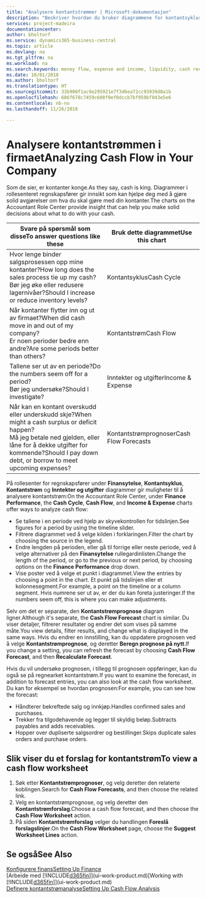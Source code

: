 ```yaml
---
title: "Analysere kontantstrømmer | Microsoft-dokumentasjon"
description: "Beskriver hvordan du bruker diagrammene for kontantsyklus, inntekter og utgifter, kontantstrøm og kontantstrømprognose til å analysere tidligere og fremtidige pengestrømmer inn og ut av firmaet."
services: project-madeira
documentationcenter: 
author: bholtorf
ms.service: dynamics365-business-central
ms.topic: article
ms.devlang: na
ms.tgt_pltfrm: na
ms.workload: na
ms.search.keywords: money flow, expense and income, liquidity, cash receipts minus cash payments, Cartera
ms.date: 10/01/2018
ms.author: bholtorf
ms.translationtype: HT
ms.sourcegitcommit: 33b900f1ac9e295921e7f3d6ea72cc93939d8a1b
ms.openlocfilehash: 686f678c7459c608f0ef0dccb7bf959bf843e5e6
ms.contentlocale: nb-no
ms.lasthandoff: 11/26/2018

---
```

# <a name="analyzing-cash-flow-in-your-company"></a><span data-ttu-id="66b40-103">Analysere kontantstrømmen i firmaet</span><span class="sxs-lookup"><span data-stu-id="66b40-103">Analyzing Cash Flow in Your Company</span></span>
<span data-ttu-id="66b40-104">Som de sier, er kontanter konge.</span><span class="sxs-lookup"><span data-stu-id="66b40-104">As they say, cash is king.</span></span> <span data-ttu-id="66b40-105">Diagrammer i rollesenteret regnskapsfører gir innsikt som kan hjelpe deg med å gjøre solid avgjørelser om hva du skal gjøre med din kontanter.</span><span class="sxs-lookup"><span data-stu-id="66b40-105">The charts on the Accountant Role Center provide insight that can help you make solid decisions about what to do with your cash.</span></span>  

| <span data-ttu-id="66b40-106">Svare på spørsmål som disse</span><span class="sxs-lookup"><span data-stu-id="66b40-106">To answer questions like these</span></span> | <span data-ttu-id="66b40-107">Bruk dette diagrammet</span><span class="sxs-lookup"><span data-stu-id="66b40-107">Use this chart</span></span> |
| --- | --- |
| <span data-ttu-id="66b40-108">Hvor lenge binder salgsprosessen opp mine kontanter?</span><span class="sxs-lookup"><span data-stu-id="66b40-108">How long does the sales process tie up my cash?</span></span></br> <span data-ttu-id="66b40-109">Bør jeg øke eller redusere lagernivåer?</span><span class="sxs-lookup"><span data-stu-id="66b40-109">Should I increase or reduce inventory levels?</span></span> |<span data-ttu-id="66b40-110">Kontantsyklus</span><span class="sxs-lookup"><span data-stu-id="66b40-110">Cash Cycle</span></span> |
| <span data-ttu-id="66b40-111">Når kontanter flytter inn og ut av firmaet?</span><span class="sxs-lookup"><span data-stu-id="66b40-111">When did cash move in and out of my company?</span></span></br> <span data-ttu-id="66b40-112">Er noen perioder bedre enn andre?</span><span class="sxs-lookup"><span data-stu-id="66b40-112">Are some periods better than others?</span></span> |<span data-ttu-id="66b40-113">Kontantstrøm</span><span class="sxs-lookup"><span data-stu-id="66b40-113">Cash Flow</span></span> |
| <span data-ttu-id="66b40-114">Tallene ser ut av en periode?</span><span class="sxs-lookup"><span data-stu-id="66b40-114">Do the numbers seem off for a period?</span></span></br> <span data-ttu-id="66b40-115">Bør jeg undersøke?</span><span class="sxs-lookup"><span data-stu-id="66b40-115">Should I investigate?</span></span> |<span data-ttu-id="66b40-116">Inntekter og utgifter</span><span class="sxs-lookup"><span data-stu-id="66b40-116">Income & Expense</span></span> |
| <span data-ttu-id="66b40-117">Når kan en kontant overskudd eller underskudd skje?</span><span class="sxs-lookup"><span data-stu-id="66b40-117">When might a cash surplus or deficit happen?</span></span></br> <span data-ttu-id="66b40-118">Må jeg betale ned gjelden, eller låne for å dekke utgifter for kommende?</span><span class="sxs-lookup"><span data-stu-id="66b40-118">Should I pay down debt, or borrow to meet upcoming expenses?</span></span> |<span data-ttu-id="66b40-119">Kontantstrømprognoser</span><span class="sxs-lookup"><span data-stu-id="66b40-119">Cash Flow Forecasts</span></span> |

<span data-ttu-id="66b40-120">På rollesenter for regnskapsfører under **Finansytelse**, **Kontantsyklus**, **Kontantstrøm** og **Inntekter og utgifter** diagrammer gir muligheter til å analysere kontantstrøm:</span><span class="sxs-lookup"><span data-stu-id="66b40-120">On the Accountant Role Center, under **Finance Performance**, the **Cash Cycle**, **Cash Flow**, and **Income & Expense** charts offer ways to analyze cash flow:</span></span>  

* <span data-ttu-id="66b40-121">Se tallene i en periode ved hjelp av skyvekontrollen for tidslinjen.</span><span class="sxs-lookup"><span data-stu-id="66b40-121">See figures for a period by using the timeline slider.</span></span>  
* <span data-ttu-id="66b40-122">Filtrere diagrammet ved å velge kilden i forklaringen.</span><span class="sxs-lookup"><span data-stu-id="66b40-122">Filter the chart by choosing the source in the legend.</span></span>  
* <span data-ttu-id="66b40-123">Endre lengden på perioden, eller gå til forrige eller neste periode, ved å velge alternativer på den **Finansytelse** rullegardinlisten.</span><span class="sxs-lookup"><span data-stu-id="66b40-123">Change the length of the period, or go to the previous or next period, by choosing options on the **Finance Performance** drop down.</span></span>  
* <span data-ttu-id="66b40-124">Vise poster ved å velge et punkt i diagrammet.</span><span class="sxs-lookup"><span data-stu-id="66b40-124">View the entries by choosing a point in the chart.</span></span> <span data-ttu-id="66b40-125">Et punkt på tidslinjen eller et kolonnesegment.</span><span class="sxs-lookup"><span data-stu-id="66b40-125">For example, a point on the timeline or a column segment.</span></span> <span data-ttu-id="66b40-126">Hvis numrene ser ut av, er der du kan foreta justeringer.</span><span class="sxs-lookup"><span data-stu-id="66b40-126">If the numbers seem off, this is where you can make adjustments.</span></span>  

<span data-ttu-id="66b40-127">Selv om det er separate, den **Kontantstrømprognose** diagram ligner.</span><span class="sxs-lookup"><span data-stu-id="66b40-127">Although it's separate, the **Cash Flow Forecast** chart is similar.</span></span> <span data-ttu-id="66b40-128">Du viser detaljer, filtrerer resultater og endrer det som vises på samme måte.</span><span class="sxs-lookup"><span data-stu-id="66b40-128">You view details, filter results, and change what is displayed in the same ways.</span></span> <span data-ttu-id="66b40-129">Hvis du endrer en innstilling, kan du oppdatere prognosen ved å velge **Kontantstrømprognose**, og deretter **Beregn prognose på nytt**.</span><span class="sxs-lookup"><span data-stu-id="66b40-129">If you change a setting, you can refresh the forecast by choosing **Cash Flow Forecast**, and then **Recalculate Forecast**.</span></span>

<span data-ttu-id="66b40-130">Hvis du vil undersøke prognosen, i tillegg til prognosen oppføringer, kan du også se på regnearket kontantstrøm.</span><span class="sxs-lookup"><span data-stu-id="66b40-130">If you want to examine the forecast, in addition to forecast entries, you can also look at the cash flow worksheet.</span></span> <span data-ttu-id="66b40-131">Du kan for eksempel se hvordan prognosen:</span><span class="sxs-lookup"><span data-stu-id="66b40-131">For example, you can see how the forecast:</span></span>

* <span data-ttu-id="66b40-132">Håndterer bekreftede salg og innkjøp.</span><span class="sxs-lookup"><span data-stu-id="66b40-132">Handles confirmed sales and purchases.</span></span>  
* <span data-ttu-id="66b40-133">Trekker fra tilgodehavende og legger til skyldig beløp.</span><span class="sxs-lookup"><span data-stu-id="66b40-133">Subtracts payables and adds receivables.</span></span>  
* <span data-ttu-id="66b40-134">Hopper over dupliserte salgsordrer og bestillinger.</span><span class="sxs-lookup"><span data-stu-id="66b40-134">Skips duplicate sales orders and purchase orders.</span></span>  

## <a name="to-view-a-cash-flow-worksheet"></a><span data-ttu-id="66b40-135">Slik viser du et forslag for kontantstrøm</span><span class="sxs-lookup"><span data-stu-id="66b40-135">To view a cash flow worksheet</span></span>
1. <span data-ttu-id="66b40-136">Søk etter **Kontantstrømprognoser**, og velg deretter den relaterte koblingen.</span><span class="sxs-lookup"><span data-stu-id="66b40-136">Search for **Cash Flow Forecasts**, and then choose the related link.</span></span>  
2. <span data-ttu-id="66b40-137">Velg en kontantstrømprognose, og velg deretter den **Kontantstrømforslag**.</span><span class="sxs-lookup"><span data-stu-id="66b40-137">Choose a cash flow forecast, and then choose the **Cash Flow Worksheet** action.</span></span>  
3. <span data-ttu-id="66b40-138">På siden **Kontantstrømforslag** velger du handlingen **Foreslå forslagslinjer**.</span><span class="sxs-lookup"><span data-stu-id="66b40-138">On the **Cash Flow Worksheet** page, choose the **Suggest Worksheet Lines** action.</span></span>  

## <a name="see-also"></a><span data-ttu-id="66b40-139">Se også</span><span class="sxs-lookup"><span data-stu-id="66b40-139">See Also</span></span>
[<span data-ttu-id="66b40-140">Konfigurere finans</span><span class="sxs-lookup"><span data-stu-id="66b40-140">Setting Up Finance</span></span>](finance-setup-finance.md)  
<span data-ttu-id="66b40-141">[Arbeide med [!INCLUDE[d365fin](includes/d365fin_md.md)]](ui-work-product.md)</span><span class="sxs-lookup"><span data-stu-id="66b40-141">[Working with [!INCLUDE[d365fin](includes/d365fin_md.md)]](ui-work-product.md)</span></span>  
[<span data-ttu-id="66b40-142">Definere kontantstrømanalyse</span><span class="sxs-lookup"><span data-stu-id="66b40-142">Setting Up Cash Flow Analysis</span></span>](finance-setup-cash-flow-analyses.md)  

